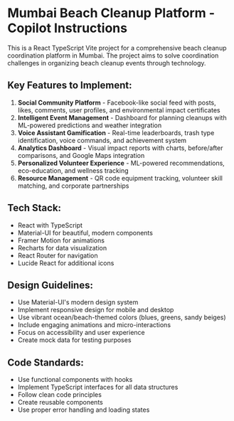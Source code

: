 <!-- Use this file to provide workspace-specific custom instructions to Copilot. For more details, visit https://code.visualstudio.com/docs/copilot/copilot-customization#_use-a-githubcopilotinstructionsmd-file -->

# Mumbai Beach Cleanup Platform - Copilot Instructions

This is a React TypeScript Vite project for a comprehensive beach cleanup coordination platform in Mumbai. The project aims to solve coordination challenges in organizing beach cleanup events through technology.

## Key Features to Implement:
1. **Social Community Platform** - Facebook-like social feed with posts, likes, comments, user profiles, and environmental impact certificates
2. **Intelligent Event Management** - Dashboard for planning cleanups with ML-powered predictions and weather integration
3. **Voice Assistant Gamification** - Real-time leaderboards, trash type identification, voice commands, and achievement system
4. **Analytics Dashboard** - Visual impact reports with charts, before/after comparisons, and Google Maps integration
5. **Personalized Volunteer Experience** - ML-powered recommendations, eco-education, and wellness tracking
6. **Resource Management** - QR code equipment tracking, volunteer skill matching, and corporate partnerships

## Tech Stack:
- React with TypeScript
- Material-UI for beautiful, modern components
- Framer Motion for animations
- Recharts for data visualization
- React Router for navigation
- Lucide React for additional icons

## Design Guidelines:
- Use Material-UI's modern design system
- Implement responsive design for mobile and desktop
- Use vibrant ocean/beach-themed colors (blues, greens, sandy beiges)
- Include engaging animations and micro-interactions
- Focus on accessibility and user experience
- Create mock data for testing purposes

## Code Standards:
- Use functional components with hooks
- Implement TypeScript interfaces for all data structures
- Follow clean code principles
- Create reusable components
- Use proper error handling and loading states
